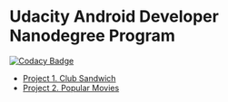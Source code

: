 # Udacity Android Developer Nanodegree Program

[![Codacy Badge](https://app.codacy.com/project/badge/Grade/ca84cd8914834759a3266dbe62c4f4f1)](https://www.codacy.com/manual/aguedagg/nanodegree-ud851?utm_source=github.com&amp;utm_medium=referral&amp;utm_content=aguedagg/nanodegree-ud851&amp;utm_campaign=Badge_Grade)
*   [Project 1. Club Sandwich](club-sandwich)
*   [Project 2. Popular Movies](popular-movies)


